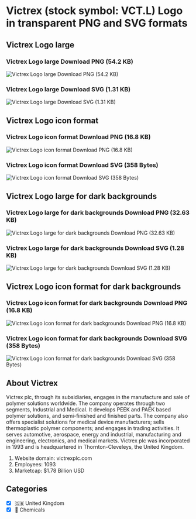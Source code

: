 # Victrex (stock symbol: VCT.L) Logo in transparent PNG and SVG formats

## Victrex Logo large

### Victrex Logo large Download PNG (54.2 KB)

![Victrex Logo large Download PNG (54.2 KB)](/img/orig/VCT.L_BIG-733eb4eb.png)

### Victrex Logo large Download SVG (1.31 KB)

![Victrex Logo large Download SVG (1.31 KB)](/img/orig/VCT.L_BIG-6395e8d2.svg)

## Victrex Logo icon format

### Victrex Logo icon format Download PNG (16.8 KB)

![Victrex Logo icon format Download PNG (16.8 KB)](/img/orig/VCT.L-bbac8cc5.png)

### Victrex Logo icon format Download SVG (358 Bytes)

![Victrex Logo icon format Download SVG (358 Bytes)](/img/orig/VCT.L-8817e0cd.svg)

## Victrex Logo large for dark backgrounds

### Victrex Logo large for dark backgrounds Download PNG (32.63 KB)

![Victrex Logo large for dark backgrounds Download PNG (32.63 KB)](/img/orig/VCT.L_BIG.D-8a0be9c4.png)

### Victrex Logo large for dark backgrounds Download SVG (1.28 KB)

![Victrex Logo large for dark backgrounds Download SVG (1.28 KB)](/img/orig/VCT.L_BIG.D-4b8424d4.svg)

## Victrex Logo icon format for dark backgrounds

### Victrex Logo icon format for dark backgrounds Download PNG (16.8 KB)

![Victrex Logo icon format for dark backgrounds Download PNG (16.8 KB)](/img/orig/VCT.L.D-eb9402cc.png)

### Victrex Logo icon format for dark backgrounds Download SVG (358 Bytes)

![Victrex Logo icon format for dark backgrounds Download SVG (358 Bytes)](/img/orig/VCT.L.D-b1a57e1d.svg)

## About Victrex

Victrex plc, through its subsidiaries, engages in the manufacture and sale of polymer solutions worldwide. The company operates through two segments, Industrial and Medical. It develops PEEK and PAEK based polymer solutions, and semi-finished and finished parts. The company also offers specialist solutions for medical device manufacturers; sells thermoplastic polymer components; and engages in trading activities. It serves automotive, aerospace, energy and industrial, manufacturing and engineering, electronics, and medical markets. Victrex plc was incorporated in 1993 and is headquartered in Thornton-Cleveleys, the United Kingdom.

1. Website domain: victrexplc.com
2. Employees: 1093
3. Marketcap: $1.78 Billion USD


## Categories
- [x] 🇬🇧 United Kingdom
- [x] 🧪 Chemicals
